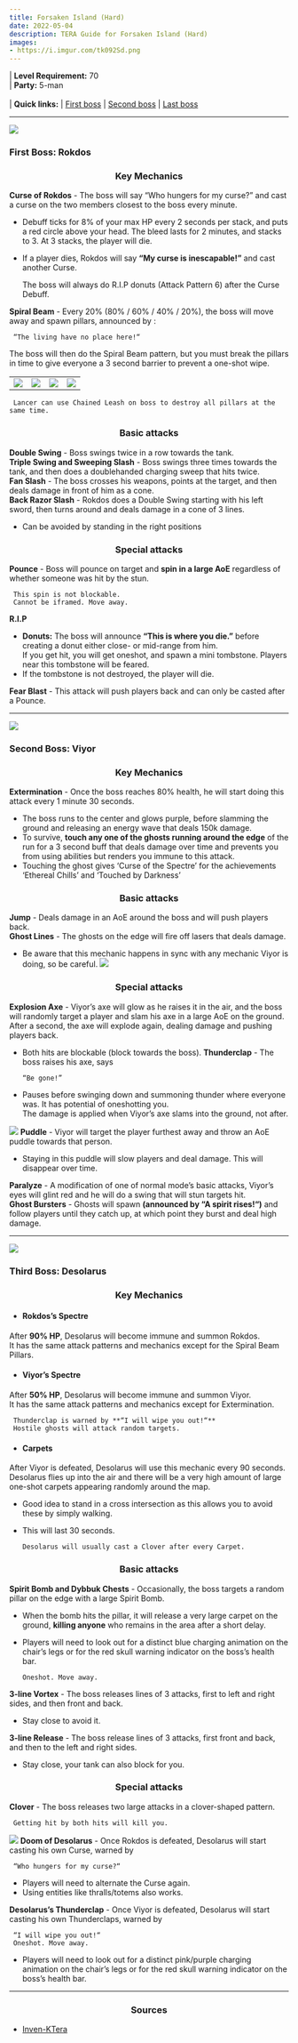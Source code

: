 ```yaml
---
title: Forsaken Island (Hard)
date: 2022-05-04
description: TERA Guide for Forsaken Island (Hard)
images:
- https://i.imgur.com/tk092Sd.png
---
```

 | **Level Requirement:** 70
<br> | **Party:** 5-man
<br>
<br> | **Quick links:**
| [First boss](#first-boss) 
| [Second boss](#second-boss) 
| [Last boss](#last-boss) 
<hr/>

<div id="first-boss">

![](https://i.imgur.com/FpEMmgX.png)
<h3>First Boss: Rokdos</h3>
<center><h3>Key Mechanics</h3></center>

**Curse of Rokdos** - The boss will say “Who hungers for my curse?” and cast a curse on the two members closest to the boss every minute.
* Debuff ticks for 8% of your max HP every 2 seconds per stack, and puts a red circle above your head. The bleed lasts for 2 minutes, and stacks to 3. At 3 stacks, the player will die. 
* If a player dies, Rokdos will say **“My curse is inescapable!”** and cast another Curse.

     The boss will always do R.I.P donuts (Attack Pattern 6) after the Curse Debuff.
     
**Spiral Beam** - Every 20% (80% / 60% / 40% / 20%), the boss will move away and spawn pillars, announced by : 
    
     “The living have no place here!“      
     
The boss will then do the Spiral Beam pattern, but you must break the pillars in time to give everyone a 3 second barrier to prevent a one-shot wipe.     
<center>
<table>
   <tbody>
      <tr>
         <td><img src="https://i.imgur.com/NVtl3Cc.png"></td>
         <td><img src="https://i.imgur.com/Zdo4UPX.png"></td>
         <td><img src="https://i.imgur.com/AIuOElw.png"></td>
         <td><img src="https://i.imgur.com/iHIzsNG.png"></td>
      </tr>
   </tbody>
</table>
</center>     
     
     Lancer can use Chained Leash on boss to destroy all pillars at the same time.
     

<center><h3>Basic attacks</h3></center>

**Double Swing** - Boss swings twice in a row towards the tank.<br>
**Triple Swing and Sweeping Slash** - Boss swings three times towards the tank, and then does a doublehanded charging sweep that hits twice.<br>
**Fan Slash** - The boss crosses his weapons, points at the target, and then deals damage in front of him as a cone.<br>
**Back Razor Slash** - Rokdos does a Double Swing starting with his left sword, then turns around and deals damage in a cone of 3 lines. 
* Can be avoided by standing in the right positions

<center><h3>Special attacks</h3></center>

**Pounce** - Boss will pounce on target and **spin in a large AoE** regardless of whether someone was hit by the stun.

     This spin is not blockable.
     Cannot be iframed. Move away.
     
**R.I.P**           
* **Donuts:** The boss will announce **“This is where you die.”** before creating a donut either close- or mid-range from him.<br> 
If you get hit, you will get oneshot, and spawn a mini tombstone. Players near this tombstone will be feared.
* If the tombstone is not destroyed, the player will die.    

**Fear Blast** - This attack will push players back and can only be casted after a Pounce. 

</div>
<hr/>

<div id="second-boss">

![](https://i.imgur.com/E5bN5ON.png)
<h3>Second Boss: Viyor</h3>
<center><h3>Key Mechanics</h3></center>

**Extermination** - Once the boss reaches 80% health, he will start doing this attack every 1 minute 30 seconds. 
* The boss runs to the center and glows purple, before slamming the ground and releasing an energy wave that deals 150k damage. 
* To survive, **touch any one of the ghosts running around the edge** of the run for a 3 second buff that deals damage over time and prevents you from using abilities but renders you immune to this attack.
* Touching the ghost gives ‘Curse of the Spectre’ for the achievements ‘Ethereal Chills’ and ‘Touched by Darkness’
 
<center><h3>Basic attacks</h3></center>

**Jump** - Deals damage in an AoE around the boss and will push players back.<br>
**Ghost Lines** - The ghosts on the edge will fire off lasers that deals damage.
* Be aware that this mechanic happens in sync with any mechanic Viyor is doing, so be careful.
![](https://i.imgur.com/ZeutKIb.png)

<center><h3>Special attacks</h3></center>

**Explosion Axe** - Viyor’s axe will glow as he raises it in the air, and the boss will randomly target a player and slam his axe in a large AoE on the ground. After a second, the axe will explode again, dealing damage and pushing players back. 
* Both hits are blockable (block towards the boss).
**Thunderclap** - The boss raises his axe, says 
     
      “Be gone!”

* Pauses before swinging down and summoning thunder where everyone was. It has potential of oneshotting you. <br>
The damage is applied when Viyor’s axe slams into the ground, not after. 

![](https://i.imgur.com/qPByjdy.png)
**Puddle** - Viyor will target the player furthest away and throw an AoE puddle towards that person. 
* Staying in this puddle will slow players and deal damage. This will disappear over time.

**Paralyze** - A modification of one of normal mode’s basic attacks, Viyor’s eyes will glint red and he will do a swing that will stun targets hit.<br>
**Ghost Bursters** - Ghosts will spawn **(announced by “A spirit rises!“)** and follow players until they catch up, at which point they burst and deal high damage.



</div>
<hr/>

<div id="last-boss">

![](https://i.imgur.com/Z3kWF7I.png)
<h3>Third Boss: Desolarus</h3>
<center><h3>Key Mechanics</h3></center>

* <h4>Rokdos’s Spectre</h4> 
After <strong>90% HP</strong>, Desolarus will become immune and summon Rokdos. <br>
It has the same attack patterns and mechanics except for the Spiral Beam Pillars. 

* <h4>Viyor’s Spectre</h4>
After <strong>50% HP</strong>, Desolarus will become immune and summon Viyor. <br>
It has the same attack patterns and mechanics except for Extermination.

     Thunderclap is warned by **“I will wipe you out!“**
     Hostile ghosts will attack random targets.

* <h4>Carpets</h4>     
After Viyor is defeated, Desolarus will use this mechanic every 90 seconds. <br>
Desolarus flies up into the air and there will be a very high amount of large one-shot carpets appearing randomly around the map.
* Good idea to stand in a cross intersection as this allows you to avoid these by simply walking. 
* This will last 30 seconds.

      Desolarus will usually cast a Clover after every Carpet.

<center><h3>Basic attacks</h3></center>

**Spirit Bomb and Dybbuk Chests** - Occasionally, the boss targets a random pillar on the edge with a large Spirit Bomb. 
* When the bomb hits the pillar, it will release a very large carpet on the ground, **killing anyone** who remains in the area after a short delay.
* Players will need to look out for a distinct blue charging animation on the chair’s legs or for the red skull warning indicator on the boss’s health bar.

      Oneshot. Move away.

**3-line Vortex** - The boss releases lines of 3 attacks, first to left and right sides, and then front and back.
* Stay close to avoid it.

**3-line Release** - The boss release lines of 3 attacks, first front and back, and then to the left and right sides.
* Stay close, your tank can also block for you. 
 
<center><h3>Special attacks</h3></center>

**Clover** - The boss releases two large attacks in a clover-shaped pattern. 

     Getting hit by both hits will kill you.

![](https://i.imgur.com/M8Fb73S.png) 
**Doom of Desolarus** - Once Rokdos is defeated, Desolarus will start casting his own Curse, warned by
    
     “Who hungers for my curse?“
 
* Players will need to alternate the Curse again.
* Using entities like thralls/totems also works.
 
**Desolarus’s Thunderclap** - Once Viyor is defeated, Desolarus will start casting his own Thunderclaps, warned by 

     “I will wipe you out!“
     Oneshot. Move away.

* Players will need to look out for a distinct pink/purple charging animation on the chair’s legs or for the red skull warning indicator on the boss’s health bar.
 
</div>
<hr/>

<center><h3>Sources</h3></center>

* [Inven-KTera](http://www.inven.co.kr/board/powerbbs.php?come_idx=2152&l=20118)

